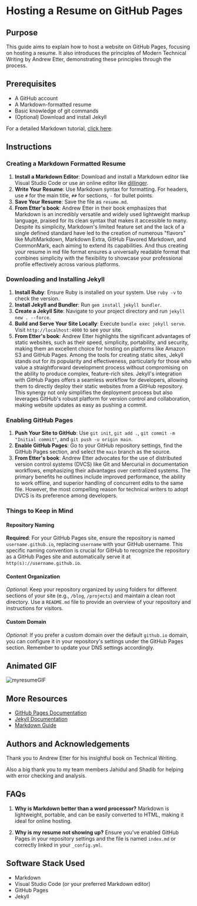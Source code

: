 # Hosting a Resume on GitHub Pages

## Purpose

This guide aims to explain how to host a website on GitHub Pages, focusing on hosting a resume. It also introduces the principles of Modern Technical Writing by Andrew Etter, demonstrating these principles through the process.

## Prerequisites

- A GitHub account
- A Markdown-formatted resume
- Basic knowledge of git commands
- (Optional) Download and install Jekyll

For a detailed Markdown tutorial, [click here](https://www.markdowntutorial.com/).

## Instructions

### Creating a Markdown Formatted Resume

1. **Install a Markdown Editor**: Download and install a Markdown editor like Visual Studio Code or use an online editor like [dillinger](https://dillinger.io).
2. **Write Your Resume**: Use Markdown syntax for formatting. For headers, use `#` for the main title, `##` for sections, `-` for bullet points.
3. **Save Your Resume**: Save the file as `resume.md`.
4. **From Etter's book**: Andrew Etter in their book emphasizes that Markdown is an incredibly versatile and widely used lightweight markup language, praised for its clean syntax that makes it accessible to many. 
    Despite its simplicity, Markdown's limited feature set and the lack of a single defined standard have led to the creation of numerous "flavors" like MultiMarkdown, Markdown Extra, GitHub Flavored Markdown, and CommonMark, each aiming to extend its capabilities.
    And thus creating your resume in md file format ensures a universally readable format that combines simplicity with the flexibility to showcase your professional profile effectively across various platforms.

### Downloading and Installing Jekyll

1. **Install Ruby**: Ensure Ruby is installed on your system. Use `ruby -v` to check the version.
2. **Install Jekyll and Bundler**: Run `gem install jekyll bundler`.
3. **Create a Jekyll Site**: Navigate to your project directory and run `jekyll new . --force`.
4. **Build and Serve Your Site Locally**: Execute `bundle exec jekyll serve`. Visit `http://localhost:4000` to see your site.
5. **From Etter's book**: Andrew Etter highlights the significant advantages of static websites, such as their speed, simplicity, portability, and security, making them an excellent choice for hosting on platforms like Amazon S3 and GitHub Pages. Among the tools for creating static sites, Jekyll stands out for its popularity and effectiveness, particularly for those who value a straightforward development process without compromising on the ability to produce complex, feature-rich sites.
    Jekyll's integration with GitHub Pages offers a seamless workflow for developers, allowing them to directly deploy their static websites from a GitHub repository. This synergy not only simplifies the deployment process but also leverages GitHub's robust platform for version control and collaboration, making website updates as easy as pushing a commit.

### Enabling GitHub Pages

1. **Push Your Site to GitHub**: Use `git init`, `git add .`, `git commit -m "Initial commit"`, and `git push -u origin main`.
2. **Enable GitHub Pages**: Go to your GitHub repository settings, find the GitHub Pages section, and select the `main` branch as the source.
3. **From Etter's book**: Andrew Etter advocates for the use of distributed version control systems (DVCS) like Git and Mercurial in documentation workflows, emphasizing their advantages over centralized systems. The primary benefits he outlines include improved performance, the ability to work offline, and superior handling of concurrent edits to the same file. However, the most compelling reason for technical writers to adopt DVCS is its preference among developers.

### Things to Keep in Mind

#### Repository Naming
**Required**: For your GitHub Pages site, ensure the repository is named `username.github.io`, replacing `username` with your GitHub username. This specific naming convention is crucial for GitHub to recognize the repository as a GitHub Pages site and automatically serve it at `http(s)://username.github.io`.

#### Content Organization
*Optional*: Keep your repository organized by using folders for different sections of your site (e.g., `/blog`, `/projects`) and maintain a clean root directory. Use a `README.md` file to provide an overview of your repository and instructions for visitors.

#### Custom Domain
*Optional*: If you prefer a custom domain over the default `github.io` domain, you can configure it in your repository's settings under the GitHub Pages section. Remember to update your DNS settings accordingly.


## Animated GIF

![myresumeGIF](https://i.makeagif.com/media/3-06-2024/tQWaxb.gif)

## More Resources

- [GitHub Pages Documentation](https://docs.github.com/en/pages)
- [Jekyll Documentation](https://jekyllrb.com/docs/)
- [Markdown Guide](https://www.markdowntutorial.com/)

## Authors and Acknowledgements

Thank you to Andrew Etter for his insightful book on Technical Writing.

Also a big thank you to my team members Jahidul and Shadib for helping with error checking and analysis.

## FAQs

1. **Why is Markdown better than a word processor?**
  Markdown is lightweight, portable, and can be easily converted to HTML, making it ideal for online hosting.

2. **Why is my resume not showing up?**
  Ensure you've enabled GitHub Pages in your repository settings and the file is named `index.md` or correctly linked in your `_config.yml`.

## Software Stack Used

- Markdown
- Visual Studio Code (or your preferred Markdown editor)
- GitHub Pages
- Jekyll
